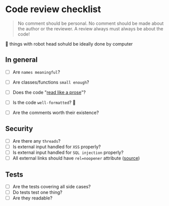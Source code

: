 # Code review checklist

> No comment should be personal. No comment should be made about the author or the reviewer. A review always must always be about the code!

🤖 things with robot head sohuld be ideally done by computer

## In general

- [ ] Are `names meaningful`?
- [ ] Are classes/functions `small enough`?
- [ ] Does the code "[read like a prose](https://www.goodreads.com/quotes/7029841-clean-code-is-simple-and-direct-clean-code-reads-like)"?
- [ ] Is the code `well-formatted`? 🤖
- [ ] Are the comments worth their existence?


## Security

- [ ] Are there any `threads`?
- [ ] Is external input handled for `XSS` properly?
- [ ] Is external input handled for `SQL injection` properly?
- [ ] All external links should have `rel=noopener` attribute ([source](https://mathiasbynens.github.io/rel-noopener/))

## Tests

- [ ] Are the tests covering all side cases?
- [ ] Do tests test one thing?
- [ ] Are they readable?
